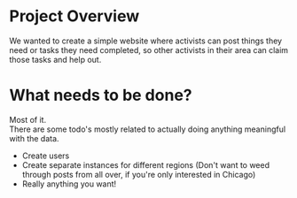 # Project Overview

We wanted to create a simple website where activists can post things they need or tasks they need completed, so other activists in their area can claim those tasks and help out.

# What needs to be done?

Most of it.  
There are some todo's mostly related to actually doing anything meaningful with the data.

- Create users
- Create separate instances for different regions (Don't want to weed through posts from all over, if you're only interested in Chicago)
- Really anything you want!
